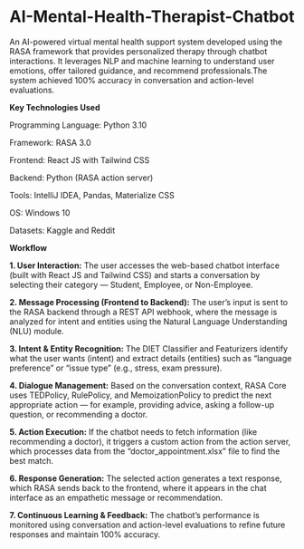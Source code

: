 # AI-Mental-Health-Therapist-Chatbot
An AI-powered virtual mental health support system developed using the RASA framework that provides personalized therapy through chatbot interactions. It leverages NLP and machine learning to understand user emotions, offer tailored guidance, and recommend professionals.The system achieved 100% accuracy in conversation and action-level evaluations.

**Key Technologies Used**

Programming Language: Python 3.10

Framework: RASA 3.0

Frontend: React JS with Tailwind CSS

Backend: Python (RASA action server)

Tools: IntelliJ IDEA, Pandas, Materialize CSS

OS: Windows 10

Datasets: Kaggle and Reddit

**Workflow**

**1. User Interaction:**
The user accesses the web-based chatbot interface (built with React JS and Tailwind CSS) and starts a conversation by selecting their category — Student, Employee, or Non-Employee.

**2. Message Processing (Frontend to Backend):**
The user’s input is sent to the RASA backend through a REST API webhook, where the message is analyzed for intent and entities using the Natural Language Understanding (NLU) module.

**3. Intent & Entity Recognition:**
The DIET Classifier and Featurizers identify what the user wants (intent) and extract details (entities) such as “language preference” or “issue type” (e.g., stress, exam pressure).

**4. Dialogue Management:**
Based on the conversation context, RASA Core uses TEDPolicy, RulePolicy, and MemoizationPolicy to predict the next appropriate action — for example, providing advice, asking a follow-up question, or recommending a doctor.

**5. Action Execution:**
If the chatbot needs to fetch information (like recommending a doctor), it triggers a custom action from the action server, which processes data from the “doctor_appointment.xlsx” file to find the best match.

**6. Response Generation:**
The selected action generates a text response, which RASA sends back to the frontend, where it appears in the chat interface as an empathetic message or recommendation.

**7. Continuous Learning & Feedback:**
The chatbot’s performance is monitored using conversation and action-level evaluations to refine future responses and maintain 100% accuracy.
